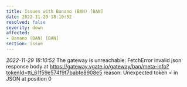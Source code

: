```yaml
---
title: Issues with Banano (BAN) [BAN]
date: 2022-11-29 18:10:52
resolved: false
severity: down
affected:
- Banano (BAN) [BAN]
section: issue
---
```


*2022-11-29 18:10:52* The gateway is unreachable: FetchError invalid json response body at https://gateway.vgate.io/gateway/ban/meta-info?tokenId=tti_61f59e574f9f7babfe8908e5 reason: Unexpected token < in JSON at position 0